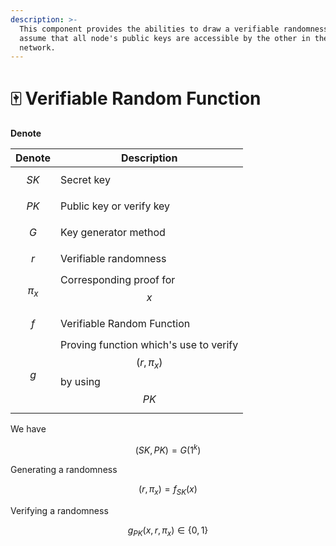 ```yaml
---
description: >-
  This component provides the abilities to draw a verifiable randomness, we
  assume that all node's public keys are accessible by the other in the same
  network.
---
```


# 🀄 Verifiable Random Function

**Denote**

| Denote    | Description                                                         |
| --------- | ------------------------------------------------------------------- |
| $$SK$$    | Secret key                                                          |
| $$PK$$    | Public key or verify key                                            |
| $$G$$     | Key generator method                                                |
| $$r$$     | Verifiable randomness                                               |
| $$\pi_x$$ | Corresponding proof for $$x$$                                       |
| $$f$$     | Verifiable Random Function                                          |
| $$g$$     | Proving function which's use to verify $$(r,\pi_x)$$by using $$PK$$ |

We have

$$
(SK,PK)=G(1^k)
$$

Generating a randomness

$$
(r,\pi_x)=f_{SK}(x)
$$

Verifying a randomness

$$
g_{PK}(x,r,\pi_x)\in\{0,1\}
$$
